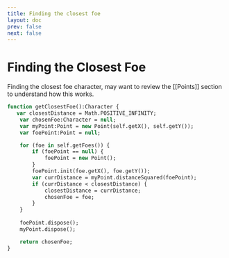 ```yaml
---
title: Finding the closest foe
layout: doc
prev: false
next: false
---
```


# Finding the Closest Foe
 Finding the closest foe character, may want to review the [[Points]] section to understand how this works.

 
 
 ```haxe
 function getClosestFoe():Character {
    var closestDistance = Math.POSITIVE_INFINITY;
     var chosenFoe:Character = null;
     var myPoint:Point = new Point(self.getX(), self.getY());
     var foePoint:Point = null;

     for (foe in self.getFoes()) {
         if (foePoint == null) {
             foePoint = new Point();
         }
         foePoint.init(foe.getX(), foe.getY());
         var currDistance = myPoint.distanceSquared(foePoint);
         if (currDistance < closestDistance) {
             closestDistance = currDistance;
             chosenFoe = foe;
         }
     }
     
     foePoint.dispose();
     myPoint.dispose();

     return chosenFoe;
}
```
